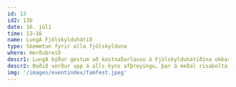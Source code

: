 ```yaml
---
id: 13
id2: 13b
date: 16. júlí
time: 12–16
name: LungA Fjölskylduhátíð
type: Skemmtun fyrir alla fjölskylduna
where: Herðubreið
descr1: LungA býður gestum að kostnaðarlausu á Fjölskylduhátíðina okkar! Fram munu koma þau Annalísa, Zaar, Pamelu Angela, Improv Ísland & Sirkus Unga Fólksins.
descr2: Boðið verður upp á alls kyns afþreyingu, þar á meðal risabolta, hoppukastala, andlitsmálningu og kandífloss.
img: '/images/eventindex/famfest.jpeg'
---
```

